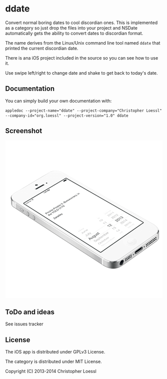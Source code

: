 # ddate

Convert normal boring dates to cool discordian ones.
This is implemented as a category so just drop the files into your project and NSDate automatically gets the ability to convert dates to discordian format.

The name derives from the Linux/Unix command line tool named `ddate` that printed the current discordian date.

There is ana iOS project included in the source so you can see how to use it.

Use swipe left/right to change date and shake to get back to today's date.


## Documentation

You can simply build your own documentation with:

    appledoc --project-name="ddate" --project-company="Christopher Loessl" --company-id="org.loessl" --project-version="1.0" ddate


## Screenshot

![Screenshot](https://github.com/hashier/ddate/raw/master/images/iphone_white_angle2.png)


## ToDo and ideas

See issues tracker


## License

The iOS app is distributed under GPLv3 License.

The category is distributed under MIT License.

Copyright (C) 2013-2014 Christopher Loessl

